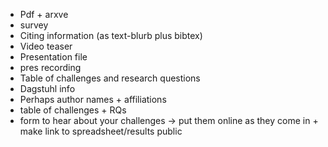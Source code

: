 
* Pdf + arxve
* survey
* Citing information (as text-blurb plus bibtex)
* Video teaser
* Presentation file
* pres recording
* Table of challenges and research questions
* Dagstuhl info
* Perhaps author names + affiliations
* table of challenges + RQs
* form to hear about your challenges -> put them online as they come in + make link to spreadsheet/results public
